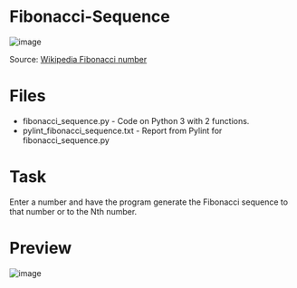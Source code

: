 # Fibonacci-Sequence

![image](https://user-images.githubusercontent.com/48264093/196809278-6249eec2-6df8-4878-bcdf-d1c708340a84.png)

Source: [Wikipedia Fibonacci number](https://en.wikipedia.org/wiki/Fibonacci_number)

# Files
* fibonacci_sequence.py - Code on Python 3 with 2 functions.
* pylint_fibonacci_sequence.txt - Report from Pylint for fibonacci_sequence.py

# Task 

Enter a number and have the program generate the Fibonacci sequence to that number or to the Nth number.

# Preview

![image](https://user-images.githubusercontent.com/48264093/196206209-6f8a6adb-8ef6-47be-ace2-e48760e0777a.png)
